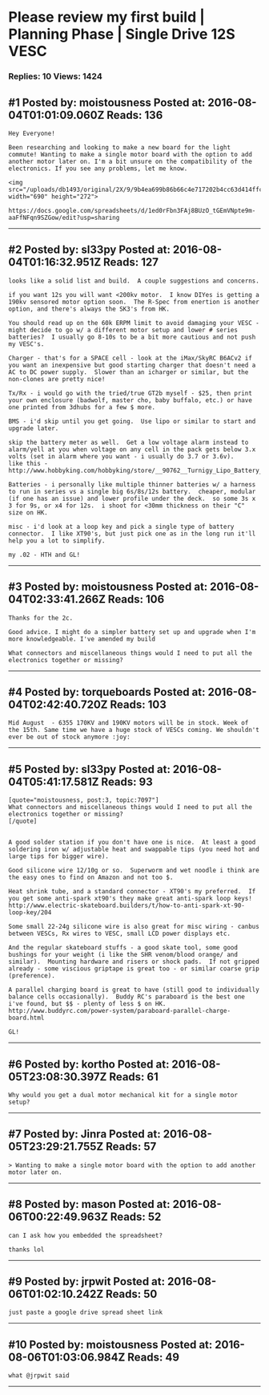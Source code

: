 # Please review my first build &#124; Planning Phase &#124; Single Drive 12S VESC

### Replies: 10 Views: 1424

## \#1 Posted by: moistousness Posted at: 2016-08-04T01:01:09.060Z Reads: 136

```
Hey Everyone!

Been researching and looking to make a new board for the light commute! Wanting to make a single motor board with the option to add another motor later on. I'm a bit unsure on the compatibility of the electronics. If you see any problems, let me know.

<img src="/uploads/db1493/original/2X/9/9b4ea699b86b66c4e717202b4cc63d414ffc0a61.PNG" width="690" height="272">

https://docs.google.com/spreadsheets/d/1ed0rFbn3FAj8BUzO_tGEmVNpte9m-aaFfNFqn9SZGow/edit?usp=sharing
```

---
## \#2 Posted by: sl33py Posted at: 2016-08-04T01:16:32.951Z Reads: 127

```
looks like a solid list and build.  A couple suggestions and concerns.

if you want 12s you will want <200kv motor.  I know DIYes is getting a 190kv sensored motor option soon.  The R-Spec from enertion is another option, and there's always the SK3's from HK.

You should read up on the 60k ERPM limit to avoid damaging your VESC - might decide to go w/ a different motor setup and lower # series batteries?  I usually go 8-10s to be a bit more cautious and not push my VESC's.

Charger - that's for a SPACE cell - look at the iMax/SkyRC B6ACv2 if you want an inexpensive but good starting charger that doesn't need a AC to DC power supply.  Slower than an icharger or similar, but the non-clones are pretty nice!

Tx/Rx - i would go with the tried/true GT2b myself - $25, then print your own enclosure (badwolf, master cho, baby buffalo, etc.) or have one printed from 3dhubs for a few $ more.

BMS - i'd skip until you get going.  Use lipo or similar to start and upgrade later.

skip the battery meter as well.  Get a low voltage alarm instead to alarm/yell at you when voltage on any cell in the pack gets below 3.x volts (set in alarm where you want - i usually do 3.7 or 3.6v).
like this - http://www.hobbyking.com/hobbyking/store/__90762__Turnigy_Lipo_Battery_Voltage_Tester_2_8S_and_Low_Voltage_Buzzer_Alarm_AU_Warehouse_.html

Batteries - i personally like multiple thinner batteries w/ a harness to run in series vs a single big 6s/8s/12s battery.  cheaper, modular (if one has an issue) and lower profile under the deck.  so some 3s x 3 for 9s, or x4 for 12s.  i shoot for <30mm thickness on their "C" size on HK.

misc - i'd look at a loop key and pick a single type of battery connector.  I like XT90's, but just pick one as in the long run it'll help you a lot to simplify.

my .02 - HTH and GL!
```

---
## \#3 Posted by: moistousness Posted at: 2016-08-04T02:33:41.266Z Reads: 106

```
Thanks for the 2c.

Good advice. I might do a simpler battery set up and upgrade when I'm more knowledgeable. I've amended my build

What connectors and miscellaneous things would I need to put all the electronics together or missing?
```

---
## \#4 Posted by: torqueboards Posted at: 2016-08-04T02:42:40.720Z Reads: 103

```
Mid August  - 6355 170KV and 190KV motors will be in stock. Week of the 15th. Same time we have a huge stock of VESCs coming. We shouldn't ever be out of stock anymore :joy:
```

---
## \#5 Posted by: sl33py Posted at: 2016-08-04T05:41:17.581Z Reads: 93

```
[quote="moistousness, post:3, topic:7097"]
What connectors and miscellaneous things would I need to put all the electronics together or missing?
[/quote]


A good solder station if you don't have one is nice.  At least a good soldering iron w/ adjustable heat and swappable tips (you need hot and large tips for bigger wire).

Good silicone wire 12/10g or so.  Superworm and wet noodle i think are the easy ones to find on Amazon and not too $.

Heat shrink tube, and a standard connector - XT90's my preferred.  If you get some anti-spark xt90's they make great anti-spark loop keys!
http://www.electric-skateboard.builders/t/how-to-anti-spark-xt-90-loop-key/204

Some small 22-24g silicone wire is also great for misc wiring - canbus between VESCs, Rx wires to VESC, small LCD power displays etc.  

And the regular skateboard stuffs - a good skate tool, some good bushings for your weight (i like the SHR venom/blood orange/ and similar).  Mounting hardware and risers or shock pads.  If not gripped already - some viscious griptape is great too - or similar coarse grip (preference).

A parallel charging board is great to have (still good to individually balance cells occasionally).  Buddy RC's paraboard is the best one i've found, but $$ - plenty of less $ on HK.
http://www.buddyrc.com/power-system/paraboard-parallel-charge-board.html

GL!
```

---
## \#6 Posted by: kortho Posted at: 2016-08-05T23:08:30.397Z Reads: 61

```
Why would you get a dual motor mechanical kit for a single motor setup?
```

---
## \#7 Posted by: Jinra Posted at: 2016-08-05T23:29:21.755Z Reads: 57

```
> Wanting to make a single motor board with the option to add another motor later on.
```

---
## \#8 Posted by: mason Posted at: 2016-08-06T00:22:49.963Z Reads: 52

```
can I ask how you embedded the spreadsheet?

thanks lol
```

---
## \#9 Posted by: jrpwit Posted at: 2016-08-06T01:02:10.242Z Reads: 50

```
just paste a google drive spread sheet link
```

---
## \#10 Posted by: moistousness Posted at: 2016-08-06T01:03:06.984Z Reads: 49

```
what @jrpwit said
```

---
